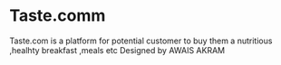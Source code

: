 # Taste.comm
Taste.com is a platform for potential customer to buy them a nutritious ,healhty breakfast ,meals etc Designed by AWAIS AKRAM
